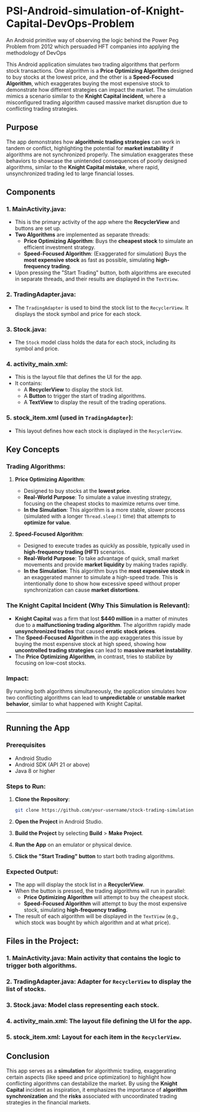 # PSI-Android-simulation-of-Knight-Capital-DevOps-Problem
An Android primitive way of observing the logic behind the Power Peg Problem from 2012 which persuaded HFT companies into applying the methodology of DevOps

This Android application simulates two trading algorithms that perform stock transactions. One algorithm is a **Price Optimizing Algorithm** designed to buy stocks at the lowest price, and the other is a **Speed-Focused Algorithm**, which exaggerates buying the most expensive stock to demonstrate how different strategies can impact the market. The simulation mimics a scenario similar to the **Knight Capital incident**, where a misconfigured trading algorithm caused massive market disruption due to conflicting trading strategies.

## Purpose

The app demonstrates how **algorithmic trading strategies** can work in tandem or conflict, highlighting the potential for **market instability** if algorithms are not synchronized properly. The simulation exaggerates these behaviors to showcase the unintended consequences of poorly designed algorithms, similar to the **Knight Capital mistake**, where rapid, unsynchronized trading led to large financial losses.

## Components

### 1. **MainActivity.java**:
   - This is the primary activity of the app where the **RecyclerView** and buttons are set up.
   - **Two Algorithms** are implemented as separate threads:
     - **Price Optimizing Algorithm**: Buys the **cheapest stock** to simulate an efficient investment strategy.
     - **Speed-Focused Algorithm**: (Exaggerated for simulation) Buys the **most expensive stock** as fast as possible, simulating **high-frequency trading**.
   - Upon pressing the "Start Trading" button, both algorithms are executed in separate threads, and their results are displayed in the `TextView`.

### 2. **TradingAdapter.java**:
   - The `TradingAdapter` is used to bind the stock list to the `RecyclerView`. It displays the stock symbol and price for each stock.
   
### 3. **Stock.java**:
   - The `Stock` model class holds the data for each stock, including its symbol and price.

### 4. **activity_main.xml**:
   - This is the layout file that defines the UI for the app.
   - It contains:
     - A **RecyclerView** to display the stock list.
     - A **Button** to trigger the start of trading algorithms.
     - A **TextView** to display the result of the trading operations.

### 5. **stock_item.xml** (used in `TradingAdapter`):
   - This layout defines how each stock is displayed in the `RecyclerView`.

## Key Concepts

### Trading Algorithms:
1. **Price Optimizing Algorithm**:
   - Designed to buy stocks at the **lowest price**.
   - **Real-World Purpose**: To simulate a value investing strategy, focusing on the cheapest stocks to maximize returns over time.
   - **In the Simulation**: This algorithm is a more stable, slower process (simulated with a longer `Thread.sleep()` time) that attempts to **optimize for value**.

2. **Speed-Focused Algorithm**:
   - Designed to execute trades as quickly as possible, typically used in **high-frequency trading (HFT)** scenarios.
   - **Real-World Purpose**: To take advantage of quick, small market movements and provide **market liquidity** by making trades rapidly.
   - **In the Simulation**: This algorithm buys the **most expensive stock** in an exaggerated manner to simulate a high-speed trade. This is intentionally done to show how excessive speed without proper synchronization can cause **market distortions**.

### The Knight Capital Incident (Why This Simulation is Relevant):
- **Knight Capital** was a firm that lost **$440 million** in a matter of minutes due to a **malfunctioning trading algorithm**. The algorithm rapidly made **unsynchronized trades** that caused **erratic stock prices**. 
- The **Speed-Focused Algorithm** in the app exaggerates this issue by buying the most expensive stock at high speed, showing how **uncontrolled trading strategies** can lead to **massive market instability**.
- The **Price Optimizing Algorithm**, in contrast, tries to stabilize by focusing on low-cost stocks.

### Impact:
By running both algorithms simultaneously, the application simulates how two conflicting algorithms can lead to **unpredictable** or **unstable market behavior**, similar to what happened with Knight Capital.

---

## Running the App

### Prerequisites
- Android Studio
- Android SDK (API 21 or above)
- Java 8 or higher

### Steps to Run:
1. **Clone the Repository**:
   ```bash
   git clone https://github.com/your-username/stock-trading-simulation.git
   ```

2. **Open the Project** in Android Studio.

3. **Build the Project** by selecting **Build** > **Make Project**.

4. **Run the App** on an emulator or physical device.

5. **Click the "Start Trading" button** to start both trading algorithms.

### Expected Output:
- The app will display the stock list in a **RecyclerView**.
- When the button is pressed, the trading algorithms will run in parallel:
  - **Price Optimizing Algorithm** will attempt to buy the cheapest stock.
  - **Speed-Focused Algorithm** will attempt to buy the most expensive stock, simulating **high-frequency trading**.
- The result of each algorithm will be displayed in the `TextView` (e.g., which stock was bought by which algorithm and at what price).

## Files in the Project:

### 1. **MainActivity.java**: Main activity that contains the logic to trigger both algorithms.
### 2. **TradingAdapter.java**: Adapter for `RecyclerView` to display the list of stocks.
### 3. **Stock.java**: Model class representing each stock.
### 4. **activity_main.xml**: The layout file defining the UI for the app.
### 5. **stock_item.xml**: Layout for each item in the `RecyclerView`.

## Conclusion

This app serves as a **simulation** for algorithmic trading, exaggerating certain aspects (like speed and price optimization) to highlight how conflicting algorithms can destabilize the market. By using the **Knight Capital** incident as inspiration, it emphasizes the importance of **algorithm synchronization** and the **risks** associated with uncoordinated trading strategies in the financial markets.

